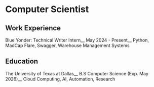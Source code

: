# Computer Scientist

## Work Experience
Blue Yonder: Technical Writer Intern__
May 2024 - Present__
Python, MadCap Flare, Swagger, Warehouse Management Systems


## Education
The University of Texas at Dallas__
B.S Computer Science (Exp. May 2026)__
Cloud Computing, AI, Automation, Research
